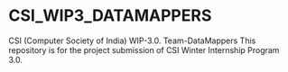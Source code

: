# CSI_WIP3_DATAMAPPERS
CSI (Computer Society of India) WIP-3.0. Team-DataMappers
This repository is for the project submission of CSI Winter Internship Program 3.0.
